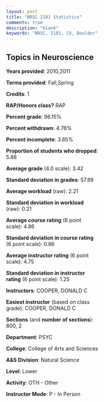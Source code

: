 ```yaml
---
layout: post
title: "NRSC 2101 Statistics"
comments: true
description: "blank"
keywords: "NRSC, 2101, CU, Boulder"
--- 
```

<head>
<script src="https://ajax.googleapis.com/ajax/libs/jquery/2.1.3/jquery.min.js"></script>
<script src="https://dl.dropboxusercontent.com/s/pc42nxpaw1ea4o9/highcharts.js?dl=0"></script>
<!-- <script src="../assets/js/highcharts.js"></script> -->
<style type="text/css">@font-face {
	font-family: "Bebas Neue";
	src: url(https://www.filehosting.org/file/details/544349/BebasNeue%20Regular.otf) format("opentype");
	}
	h1.Bebas { 
		font-family: "Bebas Neue", Verdana, Tahoma;
	}
</style>
</head>
<body>
	<div id="container" style="float: right; width: 45%; height: 88%; margin-left: 2.5%; margin-right: 2.5%;"></div>
	<script language="JavaScript">
		$(document).ready(function() {
		var chart = {type: 'column'};
		var title = {text: 'Grade Distribution'};
		var xAxis = {categories: ['A','B','C','D','F'],crosshair: true};
		var yAxis = {min: 0,title: {text: 'Percentage'}};
		var tooltip = {headerFormat: '<center><b><span style="font-size:20px">{point.key}</span></b></center>',
		               pointFormat: '<td style="padding:0"><b>{point.y:.1f}%</b></td>',
		               footerFormat: '</table>',shared: true,useHTML: true};
		var plotOptions = {column: {pointPadding: 0.0,borderWidth: 0}};  
		var credits = {enabled: false};var series= [{name: 'Percent',data: [58.06,22.58,12.9,3.23,3.23,]}];
		var json = {};
		json.chart = chart;
		json.title = title;
		json.tooltip = tooltip;
		json.xAxis = xAxis;
		json.yAxis = yAxis;  
		json.series = series;
		json.plotOptions = plotOptions;  
		json.credits = credits;
		$('#container').highcharts(json);
	});
	</script>
</body>
			   
## Topics in Neuroscience

**Years provided**: 2010,2011

**Terms provided**: Fall,Spring

**Credits**: 1

**RAP/Honors class?** RAP

**Percent grade**: 96.15%

**Percent withdrawn**: 4.76%

**Percent incomplete**: 3.85%

**Proportion of students who dropped**: 5.88

**Average grade** (4.0 scale): 3.42

**Standard deviation in grades**: 57.89

**Average workload** (raw): 2.21

**Standard deviation in workload** (raw): 0.21

**Average course rating** (6 point scale): 4.86

**Standard deviation in course rating** (6 point scale): 0.86

**Average instructor rating** (6 point scale): 4.75

**Standard deviation in instructor rating** (6 point scale): 1.25

**Instructors**: COOPER, DONALD C

**Easiest instructor** (based on class grade): COOPER, DONALD C

**Sections** (and **number of sections**): 800, 2

**Department**: PSYC

**College**: College of Arts and Sciences

**A&S Division**: Natural Science

**Level**: Lower

**Activity**: OTH - Other

**Instructor Mode**: P  - In Person